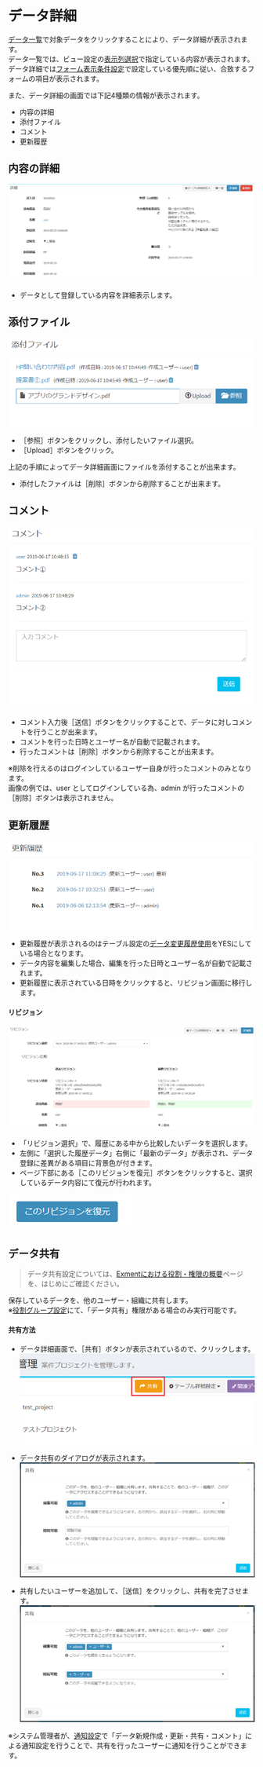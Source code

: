 # データ詳細
[データ一覧](/ja/data_grid.md)で対象データをクリックすることにより、データ詳細が表示されます。  
データ一覧では、ビュー設定の[表示列選択](/ja/view?id=表示列選択)で指定している内容が表示されます。  
データ詳細では[フォーム表示条件設定](/ja/form#フォーム表示条件設定)で設定している優先順に従い、合致するフォームの項目が表示されます。  

また、データ詳細の画面では下記4種類の情報が表示されます。  


- 内容の詳細  
- 添付ファイル  
- コメント  
- 更新履歴  


## 内容の詳細
![データ画面](img/data/data_details1.png)  
- データとして登録している内容を詳細表示します。  

## 添付ファイル
![データ画面](img/data/data_attached_file.png)  

- ［参照］ボタンをクリックし、添付したいファイル選択。  
- ［Upload］ボタンをクリック。  

上記の手順によってデータ詳細画面にファイルを添付することが出来ます。  

- 添付したファイルは［削除］ボタンから削除することが出来ます。

## コメント
![データ画面](img/data/data_comment.png)  

- コメント入力後［送信］ボタンをクリックすることで、データに対しコメントを行うことが出来ます。
- コメントを行った日時とユーザー名が自動で記載されます。
- 行ったコメントは［削除］ボタンから削除することが出来ます。  

※削除を行えるのはログインしているユーザー自身が行ったコメントのみとなります。  
画像の例では、user としてログインしている為、admin が行ったコメントの［削除］ボタンは表示されません。

## 更新履歴

![データ画面](img/data/data_history1.png)  

- 更新履歴が表示されるのはテーブル設定の[データ変更履歴使用](/ja/table?id=データ変更履歴使用)をYESにしている場合となります。
- データ内容を編集した場合、編集を行った日時とユーザー名が自動で記載されます。
- 更新履歴に表示されている日時をクリックすると、リビジョン画面に移行します。

#### リビジョン
![データ画面](img/data/data_history2.png)  
- 「リビジョン選択」で、履歴にある中から比較したいデータを選択します。
- 左側に「選択した履歴データ」右側に「最新のデータ」が表示され、データ登録に差異がある項目に背景色が付きます。
- ページ下部にある［このリビジョンを復元］ボタンをクリックすると、選択しているデータ内容にて復元が行われます。

![データ画面](img/data/data_history3.png)  

## データ共有

> データ共有設定については、[Exmentにおける役割・権限の概要](/ja/permission)ページを、はじめにご確認ください。

保存しているデータを、他のユーザー・組織に共有します。  
※[役割グループ設定](/ja/role_\_group)にて、「データ共有」権限がある場合のみ実行可能です。

#### 共有方法
- データ詳細画面で、［共有］ボタンが表示されているので、クリックします。
![データ画面](img/data/data_share1.png)  

- データ共有のダイアログが表示されます。
![データ画面](img/data/data_share2.png)  

- 共有したいユーザーを追加して、［送信］をクリックし、共有を完了させます。  
![データ画面](img/data/data_share3.png)  

※システム管理者が、[通知設定](/ja/notify)で「データ新規作成・更新・共有・コメント」による通知設定を行うことで、共有を行ったユーザーに通知を行うことができます。

